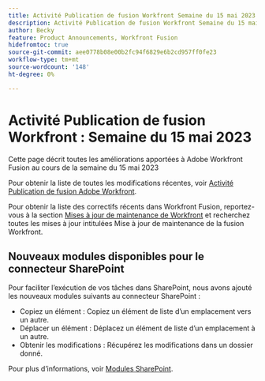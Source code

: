 ```yaml
---
title: Activité Publication de fusion Workfront Semaine du 15 mai 2023
description: Activité Publication de fusion Workfront Semaine du 15 mai 2023
author: Becky
feature: Product Announcements, Workfront Fusion
hidefromtoc: true
source-git-commit: aee0778b08e00b2fc94f6829e6b2cd957ff0fe23
workflow-type: tm+mt
source-wordcount: '148'
ht-degree: 0%

---
```


# Activité Publication de fusion Workfront : Semaine du 15 mai 2023

Cette page décrit toutes les améliorations apportées à Adobe Workfront Fusion au cours de la semaine du 15 mai 2023

Pour obtenir la liste de toutes les modifications récentes, voir [Activité Publication de fusion Adobe Workfront](../../../product-announcements/product-releases/fusion-release-activity/fusion-release-activity.md).

Pour obtenir la liste des correctifs récents dans Workfront Fusion, reportez-vous à la section [Mises à jour de maintenance de Workfront](https://experienceleague.adobe.com/docs/workfront-known-issues/releases/current-updates.html) et recherchez toutes les mises à jour intitulées Mise à jour de maintenance de la fusion Workfront.

## Nouveaux modules disponibles pour le connecteur SharePoint

Pour faciliter l’exécution de vos tâches dans SharePoint, nous avons ajouté les nouveaux modules suivants au connecteur SharePoint :

* Copiez un élément : Copiez un élément de liste d’un emplacement vers un autre.
* Déplacer un élément : Déplacez un élément de liste d’un emplacement à un autre.
* Obtenir les modifications : Récupérez les modifications dans un dossier donné.

<!-- Watch events: Trigger a scenario instantly when an item in SharePoint is added, updated, or deleted.
-->

Pour plus d’informations, voir [Modules SharePoint](/help/quicksilver/workfront-fusion/apps-and-their-modules/sharepoint-modules.md).
